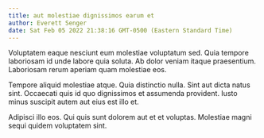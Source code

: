 ```yaml
---
title: aut molestiae dignissimos earum et
author: Everett Senger
date: Sat Feb 05 2022 21:38:16 GMT-0500 (Eastern Standard Time)
---
```

Voluptatem eaque nesciunt eum molestiae voluptatum sed. Quia tempore laboriosam id unde labore quia soluta. Ab dolor veniam itaque praesentium. Laboriosam rerum aperiam quam molestiae eos.

 Tempore aliquid molestiae atque. Quia distinctio nulla. Sint aut dicta natus sint. Occaecati quis id quo dignissimos et assumenda provident. Iusto minus suscipit autem aut eius est illo et.

 Adipisci illo eos. Qui quis sunt dolorem aut et et voluptas. Molestiae magni sequi quidem voluptatem sint.